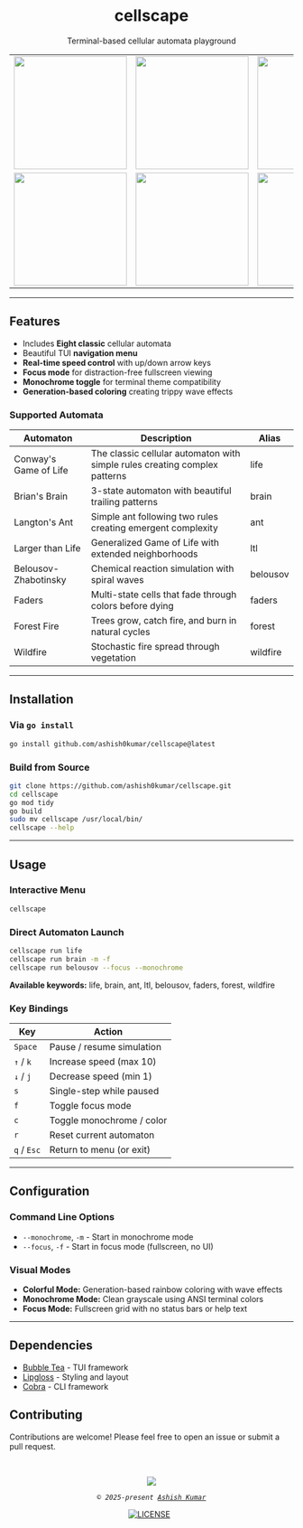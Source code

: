 <h1 align="center">cellscape</h1>

<p align="center">
Terminal-based cellular automata playground
</p>

<table align="center">
  <tr>
    <td><img src="https://github.com/user-attachments/assets/e1550df3-c425-48a0-ada3-e231e4cac5b3" width="200"></td>
    <td><img src="https://github.com/user-attachments/assets/2870d84d-523a-46b8-b289-532ec4aac05d" width="200"></td>
    <td><img src="https://github.com/user-attachments/assets/92bdf10b-3bae-4b0f-85e4-0b16f9677bdf" width="200"></td>
    <td><img src="https://github.com/user-attachments/assets/f3b38933-45b5-4166-9d43-91be7683a44e" width="200"></td>
  </tr>
  <tr>
    <td><img src="https://github.com/user-attachments/assets/671f3449-bfc1-4789-bbd3-f39894bb100d" width="200"></td>
    <td><img src="https://github.com/user-attachments/assets/31e2b66d-beac-4858-a73d-81ad1517e45d" width="200"></td>
    <td><img src="https://github.com/user-attachments/assets/445d9a5e-da8d-4358-9e89-1ea0f7194ec9" width="200"></td>
    <td><img src="https://github.com/user-attachments/assets/b7e8e77f-da08-43d4-80c3-961e0d00bd9b" width="200"></td>
  </tr>
</table>

---

## Features

- Includes **Eight classic** cellular automata
- Beautiful TUI **navigation menu**
- **Real-time speed control** with up/down arrow keys
- **Focus mode** for distraction-free fullscreen viewing
- **Monochrome toggle** for terminal theme compatibility
- **Generation-based coloring** creating trippy wave effects

### Supported Automata

| Automaton             | Description                                                                | Alias    |
| --------------------- | -------------------------------------------------------------------------- | -------- |
| Conway's Game of Life | The classic cellular automaton with simple rules creating complex patterns | life     |
| Brian's Brain         | 3-state automaton with beautiful trailing patterns                         | brain    |
| Langton's Ant         | Simple ant following two rules creating emergent complexity                | ant      |
| Larger than Life      | Generalized Game of Life with extended neighborhoods                       | ltl      |
| Belousov-Zhabotinsky  | Chemical reaction simulation with spiral waves                             | belousov |
| Faders                | Multi-state cells that fade through colors before dying                    | faders   |
| Forest Fire           | Trees grow, catch fire, and burn in natural cycles                         | forest   |
| Wildfire              | Stochastic fire spread through vegetation                                  | wildfire |

---

## Installation

### Via `go install`

```bash
go install github.com/ashish0kumar/cellscape@latest
```

### Build from Source

```bash
git clone https://github.com/ashish0kumar/cellscape.git
cd cellscape
go mod tidy
go build
sudo mv cellscape /usr/local/bin/
cellscape --help
```

---

## Usage

### Interactive Menu

```bash
cellscape
```

### Direct Automaton Launch

```bash
cellscape run life
cellscape run brain -m -f
cellscape run belousov --focus --monochrome
```

**Available keywords:** life, brain, ant, ltl, belousov, faders, forest, wildfire

### Key Bindings

| Key         | Action                    |
| ----------- | ------------------------- |
| `Space`     | Pause / resume simulation |
| `↑` / `k`   | Increase speed (max 10)   |
| `↓` / `j`   | Decrease speed (min 1)    |
| `s`         | Single-step while paused  |
| `f`         | Toggle focus mode         |
| `c`         | Toggle monochrome / color |
| `r`         | Reset current automaton   |
| `q` / `Esc` | Return to menu (or exit)  |

---

## Configuration

### Command Line Options

- `--monochrome`, `-m` - Start in monochrome mode
- `--focus`, `-f` - Start in focus mode (fullscreen, no UI)

### Visual Modes

- **Colorful Mode:** Generation-based rainbow coloring with wave effects
- **Monochrome Mode:** Clean grayscale using ANSI terminal colors
- **Focus Mode:** Fullscreen grid with no status bars or help text

---

## Dependencies

- [Bubble Tea](https://github.com/charmbracelet/bubbletea) - TUI framework
- [Lipgloss](https://github.com/charmbracelet/lipgloss) - Styling and layout
- [Cobra](https://github.com/spf13/cobra) - CLI framework

## Contributing

Contributions are welcome! Please feel free to open an issue or submit a pull request.

<br>

<p align="center">
	<img src="https://raw.githubusercontent.com/catppuccin/catppuccin/main/assets/footers/gray0_ctp_on_line.svg?sanitize=true" />
</p>

<p align="center">
        <i><code>&copy 2025-present <a href="https://github.com/ashish0kumar">Ashish Kumar</a></code></i>
</p>

<div align="center">
<a href="https://github.com/ashish0kumar/cellscape/blob/main/LICENSE"><img src="https://img.shields.io/github/license/ashish0kumar/cellscape?style=for-the-badge&color=CBA6F7&logoColor=cdd6f4&labelColor=302D41" alt="LICENSE"></a>&nbsp;&nbsp;
</div>
